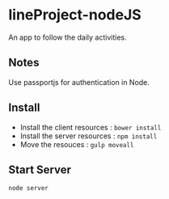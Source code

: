 # lineProject-nodeJS
An app to follow the daily activities.

## Notes
Use passportjs for authentication in Node.  

## Install
* Install the client resources : `bower install`
* Install the server resources : `npm install`
* Move the resouces : `gulp moveall`

## Start Server
`node server`

 

